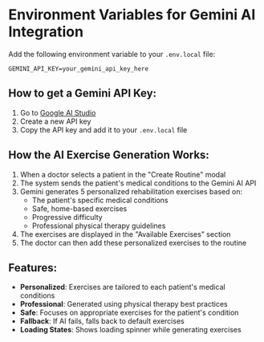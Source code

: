 # Environment Variables for Gemini AI Integration

Add the following environment variable to your `.env.local` file:

```env
GEMINI_API_KEY=your_gemini_api_key_here
```

## How to get a Gemini API Key:

1. Go to [Google AI Studio](https://makersuite.google.com/app/apikey)
2. Create a new API key
3. Copy the API key and add it to your `.env.local` file

## How the AI Exercise Generation Works:

1. When a doctor selects a patient in the "Create Routine" modal
2. The system sends the patient's medical conditions to the Gemini AI API
3. Gemini generates 5 personalized rehabilitation exercises based on:
   - The patient's specific medical conditions
   - Safe, home-based exercises
   - Progressive difficulty
   - Professional physical therapy guidelines
4. The exercises are displayed in the "Available Exercises" section
5. The doctor can then add these personalized exercises to the routine

## Features:

- **Personalized**: Exercises are tailored to each patient's medical conditions
- **Professional**: Generated using physical therapy best practices
- **Safe**: Focuses on appropriate exercises for the patient's condition
- **Fallback**: If AI fails, falls back to default exercises
- **Loading States**: Shows loading spinner while generating exercises
